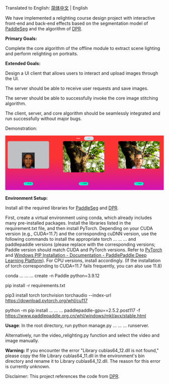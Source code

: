 Translated to English: [简体中文](README_CN.md) | English

We have implemented a relighting course design project with interactive front-end and back-end effects based on the segmentation model of [PaddleSeg](https://github.com/PaddlePaddle/PaddleSeg) and the algorithm of [DPR](https://github.com/zhhoper/DPR).

**Primary Goals:**

Complete the core algorithm of the offline module to extract scene lighting and perform relighting on portraits.

**Extended Goals:**

Design a UI client that allows users to interact and upload images through the UI.

The server should be able to receive user requests and save images.

The server should be able to successfully invoke the core image stitching algorithm.

The client, server, and core algorithm should be seamlessly integrated and run successfully without major bugs.

Demonstration:

![image-20231031235159511](image-20231031235159511.png)

**Environment Setup:**

Install all the required libraries for [PaddleSeg](https://github.com/PaddlePaddle/PaddleSeg) and [DPR](https://github.com/zhhoper/DPR).

First, create a virtual environment using conda, which already includes many pre-installed packages. Install the libraries listed in the requirement.txt file, and then install PyTorch. Depending on your CUDA version (e.g., CUDA=11.7) and the corresponding cuDNN version, use the following commands to install the appropriate torch ... ... ... and paddlepaddle versions (please replace with the corresponding versions; Paddle version should match CUDA and PyTorch versions. Refer to [PyTorch](https://pytorch.org/) and [Windows PIP Installation - Documentation - PaddlePaddle Deep Learning Platform](https://www.paddlepaddle.org.cn/documentation/docs/zh/install/pip/windows-pip.html)). For CPU versions, install accordingly. (If the installation of torch corresponding to CUDA=11.7 fails frequently, you can also use 11.8)

conda ... ... ... create -n Paddle python=3.9.12

pip install -r requirements.txt

pip3 install torch torchvision torchaudio --index-url https://download.pytorch.org/whl/cu117

python -m pip install ... ... ... paddlepaddle-gpu==2.5.2.post117 -f https://www.paddlepaddle.org.cn/whl/windows/mkl/avx/stable.html

**Usage**: In the root directory, run python manage.py ... ... ... runserver.

Alternatively, run the video_relighting.py function and select the video and image manually.

**Warning:** If you encounter the error "Library cublas64_12.dll is not found," please copy the file Library cublas64_11.dll in the environment's bin directory and rename it to Library cublas64_12.dll. The reason for this error is currently unknown.

Disclaimer: This project references the code from [DPR](https://github.com/zhhoper/DPR).
